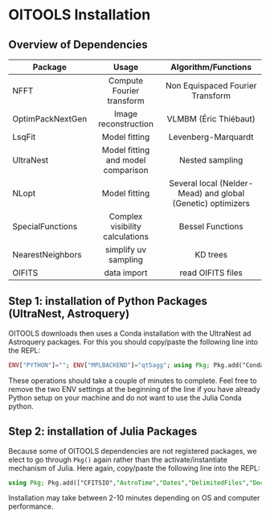 # OITOOLS Installation

## Overview of Dependencies

| Package       | Usage     | Algorithm/Functions |
| ------------- |:-------------:|:-------------:|
| NFFT      | Compute Fourier transform | Non Equispaced Fourier Transform |
| OptimPackNextGen | Image reconstruction | VLMBM (Éric Thiébaut)
| LsqFit      | Model fitting | Levenberg-Marquardt
| UltraNest | Model fitting and model comparison  |  Nested sampling    |
| NLopt     | Model fitting | Several local (Nelder-Mead) and global (Genetic) optimizers |
| SpecialFunctions | Complex visibility calculations | Bessel Functions
| NearestNeighbors | simplify uv sampling | KD trees |
| OIFITS | data import | read OIFITS files|


## Step 1: installation of Python Packages (UltraNest, Astroquery)

OITOOLS downloads then uses a Conda installation with the UltraNest ad Astroquery packages. For this you should copy/paste the following line into the REPL:
```julia
ENV["PYTHON"]=""; ENV["MPLBACKEND"]="qt5agg"; using Pkg; Pkg.add("Conda"); using Conda; Conda.add("ultranest", channel="conda-forge"); Conda.add("astroquery", channel="astropy");
```
These operations should take a couple of minutes to complete.
Feel free to remove the two ENV settings at the beginning of the line if you have already Python setup on your machine and do not want to use the Julia Conda python.


## Step 2: installation of Julia Packages

Because some of OITOOLS dependencies are not registered packages, we elect to go through ```Pkg()``` again rather than the activate/instantiate mechanism of Julia. Here again, copy/paste the following line into the REPL:
```julia
using Pkg; Pkg.add(["CFITSIO","AstroTime","Dates","DelimitedFiles","Documenter","DocumenterTools","FITSIO","Glob","LaTeXStrings","LinearAlgebra","NFFT","NLopt","UltraNest","LsqFit","NearestNeighbors","PyCall","PyPlot","Random","SparseArrays","SpecialFunctions","Statistics","Parameters"]); Pkg.add(url="https://github.com/fabienbaron/OIFITS.jl", rev="t4"); Pkg.add(url="https://github.com/emmt/ArrayTools.jl.git");Pkg.add(url="https://github.com/emmt/LazyAlgebra.jl.git"); Pkg.add(url="https://github.com/emmt/OptimPackNextGen.jl.git");Pkg.add(url="https://github.com/fabienbaron/OITOOLS.jl.git")
```
Installation may take between 2-10 minutes depending on OS and computer performance.

